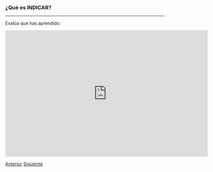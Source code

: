 

### ¿Qué es INDICAR?
---

Evalúa que has aprendido:

<iframe src="https://docs.google.com/forms/d/e/1FAIpQLSduPliD9HTXuZoCHkdxqpdhhcfJX-XqY0jKsSiu9hF6TFPbYQ/viewform?embedded=true" width="640" height="400" frameborder="0" marginheight="0" marginwidth="0">Cargando...</iframe>


[Anterior](page.html#/cap3.md)
[Siguiente](page.html#/cap5.md)